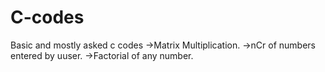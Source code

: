 # C-codes
Basic and mostly asked c codes
->Matrix Multiplication.
->nCr of numbers entered by uuser.
->Factorial of any number.
